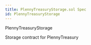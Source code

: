 ```yaml
---
title: PlennyTreasuryStorage.sol Spec
id: PlennyTreasuryStorage
---
```


 PlennyTreasuryStorage

Storage contract for PlennyTreasury





